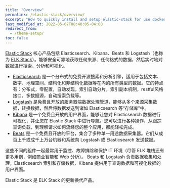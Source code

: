 ```yaml
---
title: "Overview"
permalink: /elastic-stack/overview/
excerpt: "How to quickly install and setup elastic-stack for use docker."
last_modified_at: 2022-05-07T08:48:05-04:00
redirect_from:
  - /theme-setup/
toc: false
---
```


[Elastic Stack](https://www.elastic.co/cn/elastic-stack/) 核心产品包括 Elasticsearch、Kibana、Beats 和 Logstash（也称为 [ELK Stack](https://www.elastic.co/cn/what-is/elk-stack)）。能够安全可靠地获取任何来源、任何格式的数据，然后实时地对数据进行搜索、分析和可视化。

- [Elasticsearch](https://www.elastic.co/cn/what-is/elasticsearch) 是一个分布式的免费开源搜索和分析引擎，适用于包括文本、数字、地理空间、结构化和非结构化数据等在内的所有类型的数据。它的特点有：分布式，零配置，自动发现，索引自动分片，索引副本机制，restful风格接口，多数据源，自动搜索负载等。
- [Logstash](https://www.elastic.co/cn/logstash/) 是免费且开放的服务器端数据处理管道，能够从多个来源采集数据，转换数据，然后将数据发送到诸如 Elasticsearch 等“存储库”中。
- [Kibana](https://www.elastic.co/cn/kibana/) 是一个免费且开放的用户界面，能够让您对 Elasticsearch 数据进行可视化，并让您在 Elastic Stack 中进行导航。您可以进行各种操作，从跟踪查询负载，到理解请求如何流经您的整个应用，都能轻松完成。
- [Beats](https://www.elastic.co/cn/beats/) 是一个免费且开放的平台，集合了多种单一用途数据采集器。它们从成百上千或成千上万台机器和系统向 Logstash 或 Elasticsearch 发送数据。

这些不同的组件一起最常用于监控、故障排除和保护 IT 环境（尽管 ELK 堆栈还有更多用例，例如商业智能和 Web 分析）。 Beats 和 Logstash 负责数据收集和处理，Elasticsearch 索引和存储数据，Kibana 提供用于查询数据和可视化数据的用户界面。

Elastic Stack 是 ELK Stack 的更新换代产品。

